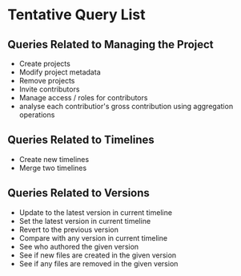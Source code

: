 # Tentative Query List

## Queries Related to Managing the Project
- Create projects
- Modify project metadata
- Remove projects
- Invite contributors
- Manage access / roles for contributors
- analyse each contributior's gross contribution using aggregation operations

## Queries Related to Timelines
- Create new timelines
- Merge two timelines

## Queries Related to Versions
- Update to the latest version in current timeline
- Set the latest version in current timeline 
- Revert to the previous version 
- Compare with any version in current timeline 
- See who authored the given version  
- See if new files are created in the given version
- See if any files are removed in the given version
